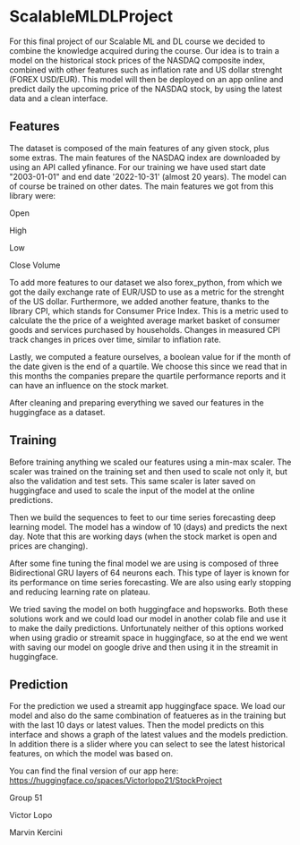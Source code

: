 # ScalableMLDLProject

For this final project of our Scalable ML and DL course we decided to combine the knowledge acquired during the course. Our idea is to train a model on the historical stock prices of the NASDAQ composite index, combined with other features such as inflation rate and US dollar strenght (FOREX USD/EUR). This model will then be deployed on an app online and predict daily the upcoming price of the NASDAQ stock, by using the latest data and a clean interface.

## Features

The dataset is composed of the main features of any given stock, plus some extras. The main features of the NASDAQ index are downloaded by using an API called yfinance. For our training we have used start date "2003-01-01" and end date '2022-10-31' (almost 20 years). The model can of course be trained on other dates. The main features we got from this library were:

Open

High

Low

Close	Volume


To add more features to our dataset we also forex_python, from which we got the daily exchange rate of EUR/USD to use as a metric for the strenght of the US dollar. Furthermore, we added another feature, thanks to the library CPI, which stands for Consumer Price Index. This is a metric used to calculate the the price of a weighted average market basket of consumer goods and services purchased by households. Changes in measured CPI track changes in prices over time, similar to inflation rate.

Lastly, we computed a feature ourselves, a boolean value for if the month of the date given is the end of a quartile. We choose this since we read that in this months the companies prepare the quartile performance reports and it can have an influence on the stock market.

After cleaning and preparing everything we saved our features in the huggingface as a dataset.



## Training

Before training anything we scaled our features using a min-max scaler. The scaler was trained on the training set and then used to scale not only it, but also the validation and test sets. This same scaler is later saved on huggingface and used to scale the input of the model at the online predictions.

Then we build the sequences to feet to our time series forecasting deep learning model. The model has a window of 10 (days) and predicts the next day. Note that this are working days (when the stock market is open and prices are changing).

After some fine tuning the final model we are using is composed of three Bidirectional GRU layers of 64 neurons each. This type of layer is known for its performance on time series forecasting. We are also using early stopping and reducing learning rate on plateau.

We tried saving the model on both huggingface and hopsworks. Both these solutions work and we could load our model in another colab file and use it to make the daily predictions. Unfortunately neither of this options worked when using gradio or streamit space in huggingface, so at the end we went with saving our model on google drive and then using it in the streamit in huggingface.



## Prediction

For the prediction we used a streamit app huggingface space. We load our model and also do the same combination of featueres as in the training but with the last 10 days or latest values. Then the model predicts on this interface and shows a graph of the latest values and the models prediction. In addition there is a slider where you can select to see the latest historical features, on which the model was based on.

You can find the final version of our app here: https://huggingface.co/spaces/Victorlopo21/StockProject



Group 51

Victor Lopo

Marvin Kercini
